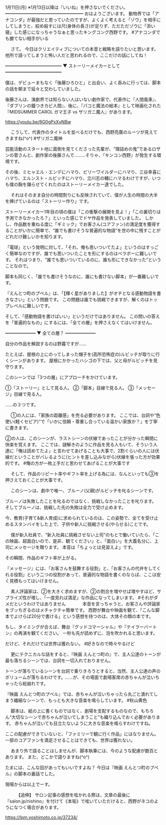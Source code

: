 1月11日(月) ※1月13日以降は『いいね』を押さないでください。
━━━━━━━━━━━━━━━━━━
おはようございます。
動物界では「アナコンダ」が最強だと思っていたのですが、よくよく考えると「ゾウ」を相手にしてしまうと、絞め殺すには尺(身体の長さ)が足りず、ただただゾウに「添い寝」した感じになっちゃうなぁと思ったキングコング西野です。
#アナコンダでも勝てない相手がいる

　
さて。
今日はクリエイティブについての本音と戦略を語りたいと思います。
他所で語ってしまうと怖い人だと思われるので、ここだけの話にしてね！


━━━━━━━━━━━━━
▼ ストーリーメイカーとして
━━━━━━━━━━━━━

僕は、デビューまもなく「後藤ひろひと」と出会い、よく呑みに行っては、脚本の話を朝まで延々と交わしていました。

後藤さんは、演劇界では知らない人はいない劇作家で、代表作に『人間風車』、『ダブリンの鐘つきカビ人間』、後に、『パコと魔法の絵本』として映画化された『MIDSUMMER CAROL ガマ王子 vs ザリガニ魔人』があります。

https://youtu.be/6G0gPxXvNBw

　
こうして、代表作のタイトルを並べるだけでも、西野亮廣のルーツが見えてきますね(^o^)
#ザリガニ魔神

芸能活動のスタート地に面倒を見てくださった先輩が、“理詰めの鬼”であるロザンの菅さんと、劇作家の後藤さんで………そりゃ、『キンコン西野』が発生する環境です。

その後、ミヒャエル・エンデにハマり、ビリーワイルダーにハマり、三谷幸喜にハマり、エルンスト・ルビッチにハマり、立川志の輔にハマるわけですが、いつも僕の胸を踊らせてくれたのはストーリーメイカー達でした。

　
それはそのまま自分の時間割りにも反映されていて、僕が人生の時間の大半を捧げているのは「ストーリー作り」です。

ストーリーメイカー1年目の頃の僕は「この衝撃の展開を見よ！」「この裏切りは予測できなかったろ？」といった感じでドヤ作品を発表していました。
しかし、作品数を重ねる度に「ギミック」でお客さん(コアファン)の満足度を獲得することがいかに簡単で、“誰でも書けそうな普遍的な物語”を世の中に残すことがどれだけ難しいかを知ります。
　

「電球」という発明に対して、「それ、俺も思いついてたよ」というのはすっごく簡単なのですが、誰でも思いついたことを形にするのはベラボーに難しいです。
それはつまり、“誰でも思いついているのに、誰も形にできなかった”ということなので。

脚本も同じく、「誰でも書けそうなのに、誰にも書けない脚本」が一番難しいです。

『えんとつ町のプペル』は、「【輝く星がありました】がオチとなる感動物語を書きなさい」という問題です。
この問題は誰でも挑戦できますが、解くのはトップレベルに難しいです。

そして、「感動物語を書けばいい」というだけではありません。
この問いの答えを「普遍的なもの」にするには、「全ての層」を押さえなくてはいけません。

━━━━━━━
▼ 全ての層？
━━━━━━━

自分の作品を解説するのは野暮ですが……

たとえば、屋根の上にのってしまった帽子を(高所恐怖症の)ルビッチが取りに行くシーンがあります。
屋根にかかったハシゴの下では、父と母がルビッチを見守ります。

このシーンでは「3つの層」にアプローチをかけています。

①「ストーリー」として見る人。
②「脚本」目線で見る人。
③「メッセージ」目線で見る人。

……の３つです。

　
①の人には、「家族の距離感」を売る必要があります。
ここでは、台詞や“色使い(軽くセピア)”で「いかに信頼・尊重し合っている温かい家族か？」を丁寧に書きます。

②の人は、このシーンが、ラストシーンの伏線であったことが分かった瞬間に快楽を覚えます。
ここでは、謎解きのように作品を見る人もいて、そういう人達に「俺は読めてたよ」と言わせてあげることも大事で、2割ぐらいの人には伏線だということがバレるように(ヒントを差し込みながら)伏線を張った方が効果的です。
#俺の方が一枚上手だと思わせてあげることが大事です

　
そして、作品のリピート率やギフト率を上げる為には、なんといっても③を押さえておくことが大事です。

　
このシーンは、劇中で唯一、ブルーノ(父親)がルビッチを叱るシーンです。

ブルーノは失敗したことを叱るのではなく、挑戦しなかったことを叱ります。
そしてブルーノは、挑戦した先の失敗は全力で受け止めます。

今、教育(子育て&新人育成)に求められているのは、この姿勢で、全てを受け止めるスタンバイをした上で、子供や新人に挑戦させる(やらせる)ことです。

　
僕が新入社員で、“新入社員に挑戦させない上司”のもとで働いていたら、「この映画、超面白いので、是非、観てください」と、「面白い」を大義名分に、上司にメッセージを贈ります。
本音は「ちょっとは見習えよ」です。

その瞬間、作品のギフト率が上がる。

『メッセージ』には、「お客さんを鼓舞する役割」と、「お客さんの代弁をしてくれる役割」という二つの役割があって、普遍的な物語を書くのならば、ここは安く見積もってはいけません。

　
素人評論家は、②を大きく求めますが、②の割合を増やせば増やすほど、サプライズ性が増し、「一度見れば満足」な作品になってしまいます。
#それがダメだというわけではありません
　　
　
本音を言っちゃうと、お客さんや評論家をブッちぎるのはメチャクチャ簡単です。
西野が舞台や映画を観て、「こんな脚本でよけらば20分で書ける」という感想を持つのは、大体その類の本です。

もし、タイミングが合えば、舞台『グッドコマーシャル』や『テイラーバートン』の再演を観てください。
一秒も先が読めずに、泡を吹かれると思います。

だけど、それだけでは世界は獲れない。
#好きなので時々やるけど

　
更にテクニカルな話をすると、『映画 えんとつ町の』で、主人公達のトーンが最も落ちるシーンでは、台詞を一切入れておりません。

トーンが落ちているシーンを台詞で乗りきろうとすると、当然、主人公達の声のボリュームが落ちるわけです。……が、その場面で劇場客席の赤ちゃんが泣いちゃったら総崩れです。

『映画 えんとつ町のプペル』では、赤ちゃんが泣いちゃったら丸ごと潰れてしまう繊細なシーンで、もっとも大きな音楽を鳴らしています。
#秋山黄色

　
脚本は、紙の上に書くものではなく、劇場を支配するものなので、もちろん“大切なシーンで赤ちゃんが泣いてしまうこと”も織り込んでおく必要があります。
赤ちゃんが泣いても目立たないように大きな音楽を鳴らすわけですね。

ここの配慮ができていないと、「ファミリーで観に行く作品」にはなりません。
一部のコアファンを満足させることはできても、世界は獲れない。

　
あまり外で語ることはしませんが、脚本執筆には、今のような配慮が数百とあります。
また、どこかで語りますね(^o^)

たまには、こんな回があってもいいですよね？
今日は『映画 えんとつ町のプペル』の脚本の裏話でした。

現場からは以上でーす。

　
　
【追伸】
サロン記事の感想を呟かれる際は、文章の最後に『salon.jp/nishino』を付けて《本垢》で呟いていただけると、西野がネコのようになつく場合があります。

https://lpm.yoshimoto.co.jp/37234/
